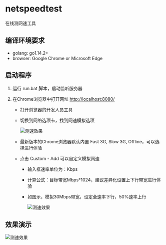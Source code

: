 # netspeedtest

在线测网速工具

## 编译环境要求

- golang: go1.14.2+
- browser: Google Chrome or Microsoft Edge

## 启动程序

1. 运行 run.bat 脚本，启动监听服务器

2. 在Chrome浏览器中打开网址 [http://localhost:8080/](http://localhost:8080/)

    - 打开浏览器的开发人员工具
    - 切换到网络选项卡，找到网速模拟选项

        ![测速效果](./f12_network.png)

    - 最新版本的Chrome浏览器默认内置 Fast 3G, Slow 3G, Offline，可以选择进行体验
    - 点击 Custom - Add 可以自定义模拟网速
        - 输入框速率单位为：Kbps
        - 计算公式：目标带宽Mbps*1024，建议差异化设置上下行带宽进行体验
        - 如图示，模拟30Mbps带宽，设定全速率下行，50%速率上行

            ![测速效果](./30Mbps.png)

## 效果演示

![测速效果](./demo.gif)
